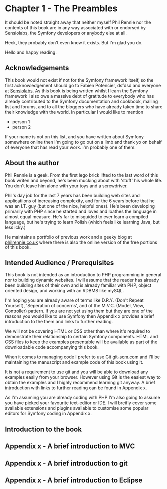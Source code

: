 # Chapter 1 - The Preambles
It should be noted straight away that neither myself Phil Rennie nor the contents of this book are in any way associated with or endorsed by Sensiolabs, the Symfony developers or anybody else at all.

Heck, they probably don't even know it exists. But I'm glad you do.

Hello and happy reading.

## Acknowledgements

This book would not exist if not for the Symfony framework itself, so the first acknowledgement should go to Fabien Potencier, dsfdsd and everyone at [Sensiolabs](http://sensiolabs.com).
As this book is being written whilst I learn the Symfony framework I also owe a massive debt of gratitude to everybody who has already contributed to the Symfony documentation and cookbook, mailing list and forums, and to all the bloggers who have already taken time to share their knowledge with the world. In particular I would like to mention

- person 1
- person 2

If your name is not on this list, and you have written about Symfony somewhere online then I'm going to go out on a limb and thank yo on behalf of everyone that has read your work. I'm probably one of them.
 
## About the author

Phil Rennie is a geek. From the first lego brick lifted to the last word of this book writen and beyond, he's been mucking about with 'stuff' his whole life. You don't leave him alone with your toys and a screwdriver.

Phil's day job for the last 7 years has been building web sites and applicatiions of increasing complexity, and for the 6 years before that he was an I.T. guy (but one of the nice, helpful ones). He's been developing primarily with PHP since he started and loves and loathes the language in almost equal measure. 
He's far to misguided to ever learn a compiled language, but he's trying to learn Polish (which feels like learning Java, but less icky.)

He maintains a portfolio of previous work and a geeky blog at [philrennie.co.uk](http://philrennie.co.uk) where there is also the online version of the free portions of this book.

## Intended Audience / Prerequisites

This book is not intended as an introduction to PHP programming in general nor to building dynamic websites. I will assume that the reader has already been building sites of their own and is already familiar with PHP, object oriented design, and working with an RDBMS like mySQL. 

I'm hoping you are already aware of terms like D.R.Y. (Don't Repeat Yourself), 'Seperation of concerns', and of the M.V.C. (Model, View, Controller) pattern. If you are not yet using them but they are one of the reasons you would like to use Symfony then Appendix x provides a brief introduction to the them and links to further reading.

We will not be covering HTML or CSS other than where it's required to demonstrate their relationship to certain Symfony components. HTML and CSS files to keep the examples presentable will be available as part of the downloadable code accompanying this book.

When it comes to managing code I prefer to use Git [git-scm.com](http://git-scm.com) and I'll be maintaining the manuscript and example code of this book using it.

It is not a requirement to use git and you will be able to download any examples easily from your browser. However using Git is the easiest way to obtain the examples and I highly recommend learning git anyway. A brief introduction with links to further reading can be found in Appendix x.

As I'm assuming you are already coding with PHP I'm also going to assume you have picked your favourite text-editor or IDE. I will breifly cover some available extensions and plugins available to customise some popular editors for Symfony coding in Appendix x. 

## Introduction to the book







## Appendix x - A brief introduction to MVC
## Appendix x - A brief introduction to git
## Appendix x - A brief introduction to Eclipse

